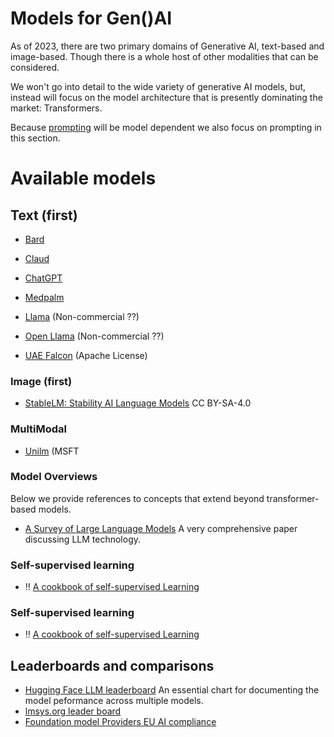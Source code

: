 # Models for Gen()AI

As of 2023, there are two primary domains of Generative AI, text-based and image-based. Though there is a whole host of other modalities that can be considered. 

We won't go into detail to the wide variety of generative AI models, but, instead will focus on the model architecture that is presently dominating the market: Transformers. 

Because [prompting](prompting.md) will be model dependent we also focus on prompting in this section. 


# Available models

## Text (first)
* [Bard](https://bard.google.com/)
* [Claud]()
* [ChatGPT](https://openai.com/blog/chatgpt)

* [Medpalm](https://arxiv.org/abs/2212.13138)
* [Llama](https://github.com/facebookresearch/llama) (Non-commercial ??)
* [Open Llama](https://github.com/openlm-research/open_llama) (Non-commercial ??)
* [UAE Falcon](https://www.tii.ae/news/uaes-falcon-40b-now-royalty-free) (Apache License)


### Image (first)

- [StableLM: Stability AI Language Models](https://github.com/stability-AI/stableLM/)  CC BY-SA-4.0

### MultiModal 

- [Unilm](https://github.com/microsoft/unilm) (MSFT

### Model Overviews

Below we provide references to concepts that extend beyond transformer-based models.
- [A Survey of Large Language Models](https://arxiv.org/pdf/2303.18223.pdf) A very comprehensive paper discussing LLM technology. 

### Self-supervised learning

- ‼️ [A cookbook of self-supervised Learning](https://arxiv.org/pdf/2304.12210.pdf) 

### Self-supervised learning

- ‼️ [A cookbook of self-supervised Learning](https://arxiv.org/pdf/2304.12210.pdf) 

## Leaderboards and comparisons
- [Hugging Face LLM leaderboard](https://huggingface.co/spaces/HuggingFaceH4/open_llm_leaderboard) An essential chart for documenting the model peformance across multiple models.
- [lmsys.org leader board](lmsys.org/blog/2023-05-10-leaderboard)
- [Foundation model Providers EU AI compliance](https://crfm.stanford.edu/2023/06/15/eu-ai-act.html)
